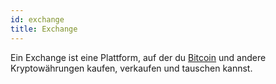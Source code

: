 ```yaml
---
id: exchange
title: Exchange
---
```


Ein Exchange ist eine Plattform, auf der du [Bitcoin](../b/bitcoin) und andere Kryptowährungen kaufen, verkaufen und tauschen kannst.
